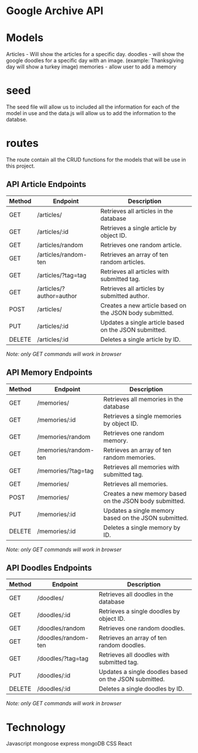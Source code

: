 # Google Archive API

# Models
Articles - Will show the articles for a specific day.
doodles - will show the google doodles for a specific day with an image. (example: Thanksgiving day will show a turkey image)
memories - allow user to add a memory

# seed 
 The seed file will allow us to included all the information for each of the model in use and the data.js will allow us to add the information to the databse.

# routes
The route contain all the CRUD functions for the models that will be use in this project.

## API Article Endpoints

| Method | Endpoint         | Description             |
| ------ | ---------------- | ----------------------- |
| GET    | /articles/             | Retrieves all articles in the database   |
| GET    | /articles/:id          | Retrieves a single article by object ID.  |
| GET    | /articles/random   | Retrieves one random article. |
| GET    | /articles/random-ten | Retrieves an array of ten random articles.  |
| GET    | /articles/?tag=tag | Retrieves all articles with submitted tag.   |
| GET    | /articles/?author=author | Retrieves all articles by submitted author.  |
| POST  | /articles/ | Creates a new article based on the JSON body submitted.   |
| PUT    | /articles/:id | Updates a single article based on the JSON submitted.    |
| DELETE | /articles/:id | Deletes a single article by ID.    |

*Note: only GET commands will work in browser*

## API Memory Endpoints

| Method | Endpoint         | Description             |
| ------ | ---------------- | ----------------------- |
| GET    | /memories/             | Retrieves all memories in the database   |
| GET    | /memories/:id          | Retrieves a single memories by object ID.  |
| GET    | /memories/random   | Retrieves one random memory. |
| GET    | /memories/random-ten | Retrieves an array of ten random memories.  |
| GET    | /memories/?tag=tag | Retrieves all memories with submitted tag.   |
| GET    | /memories/ | Retrieves all memories.  |
| POST  | /memories/ | Creates a new memory based on the JSON body submitted.   |
| PUT    | /memories/:id | Updates a single memory based on the JSON submitted.    |
| DELETE | /memories/:id | Deletes a single memory by ID.    |

*Note: only GET commands will work in browser*

## API Doodles Endpoints

| Method | Endpoint         | Description             |
| ------ | ---------------- | ----------------------- |
| GET    | /doodles/             | Retrieves all doodles in the database   |
| GET    | /doodles/:id          | Retrieves a single doodles by object ID.  |
| GET    | /doodles/random   | Retrieves one random doodles. |
| GET    | /doodles/random-ten | Retrieves an array of ten random doodles.  |
| GET    | /doodles/?tag=tag | Retrieves all doodles with submitted tag.   |
| PUT    | /doodles/:id | Updates a single doodles based on the JSON submitted.    |
| DELETE | /doodles/:id | Deletes a single doodles by ID.    |

*Note: only GET commands will work in browser*

# Technology
Javascript
mongoose
express
mongoDB
CSS
React
